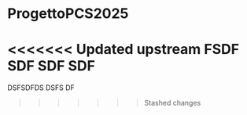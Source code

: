 # ProgettoPCS2025
<<<<<<< Updated upstream
FSDF
SDF
SDF
SDF
=======
DSFSDFDS
DSFS
DF
>>>>>>> Stashed changes
